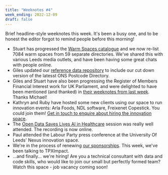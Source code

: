 ```yaml
---
title: "Weeknotes #4"
week_ending: 2022-12-09
draft: false
---
```


Brief headline-style weeknotes this week. It's been a busy one, and to be honest
the editor forgot to remind people before this morning!

* Stuart has progressed the [Warm Spaces
  catalogue](https://open-innovations.org/blog/2022-11-24-finding-a-warm-space-this-winter)
  and we now re-list 7084 warm spaces from 59 separate directories. We've shared this with
  various Leeds media outlets, and have been having some great chats with people online.
* Giles updated our [reference data
  repository](https://github.com/open-innovations/reference-data) to include our
  cut down version of the latesst ONS Postcode Directory.
* Giles and Stuart have also been progressing the Register of Members Financial
  Interest work for UK Parliament, and were delighted to have been mentioned
  (and thanked) in [their weeknotes from last
  week](https://ukparliament.github.io/ontologies/meta/weeknotes/2022/48/#interests-financial-and-otherwise).
  Thanks Michael!
* Kathryn and Ruby have hosted some new clients using our space to run
  innovation events: Arla Foods, NDL software, Freixenet Copestick. You could
  join them! [Get in touch to enquire about hiring the innovation
  space](https://open-innovations.org/services/events/).
* The [Open Data Saves Lives AI in
  Healthcare](https://opendatasaveslives.org/events/session-36-AI) session was
  really well attended. The recording is now online.
* Paul attended the Labour Party press conference at the University Of Leeds' Nexus innovation space.
* We're in the process of renewing [our
  sponsorships](https://open-innovations.org/services/sponsors/). This week,
  we've been talking to TPXImpact.
* ...and finally... we're hiring! Are you a technical consultant with data and
  code skills, who would like to join our small but perfectly formed team? Watch
  this space - job vacancy coming soon!